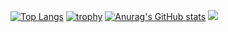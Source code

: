 
[![Top Langs](https://github-readme-stats.vercel.app/api/top-langs/?username=AlexisKenAlvarez&layout=compact)](https://github.com/anuraghazra/github-readme-stats)
[![trophy](https://github-profile-trophy.vercel.app/?username=AlexisKenAlvarez)](https://github.com/ryo-ma/github-profile-trophy)
[![Anurag's GitHub stats](https://github-readme-stats.vercel.app/api?username=AlexisKenAlvarez)](https://github.com/anuraghazra/github-readme-stats)
![](https://komarev.com/ghpvc/?username=AlexisKenAlvarez)




<!--
**AlexisKenAlvarez/AlexisKenAlvarez** is a ✨ _special_ ✨ repository because its `README.md` (this file) appears on your GitHub profile.

Here are some ideas to get you started:

- 🔭 I’m currently working on ...
- 🌱 I’m currently learning ...
- 👯 I’m looking to collaborate on ...
- 🤔 I’m looking for help with ...
- 💬 Ask me about ...
- 📫 How to reach me: ...
- 😄 Pronouns: ...
- ⚡ Fun fact: ...
-->
